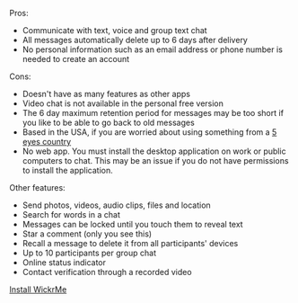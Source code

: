   Pros:
  <ul>
  <li>Communicate with text, voice and group text chat</li>
  <li>All messages automatically delete up to 6 days after delivery</li>
  <li>No personal information such as an email address or phone number is needed to create an account</li>
  </ul>
  Cons:
  <ul>
  <li>Doesn't have as many features as other apps</li>
  <li>Video chat is not available in the personal free version</li>
  <li>The 6 day maximum retention period for messages may be too short if you like to be able to go back to old messages</li>
  <li>Based in the USA, if you are worried about using something from a <a href="https://www.privacytools.io/#ukusa" target="_blank">5 eyes country</a></li>
    <li>No web app. You must install the desktop application on work or public computers to chat. This may be an issue if you do not have permissions to install the application.</li>
  </ul>
  Other features:
  <ul>
  <li>Send photos, videos, audio clips, files and location</li>
  <li>Search for words in a chat</li>
  <li>Messages can be locked until you touch them to reveal text</li>
  <li>Star a comment (only you see this)</li>
  <li>Recall a message to delete it from all participants' devices</li>
  <li>Up to 10 participants per group chat</li>
  <li>Online status indicator</li>
  <li>Contact verification through a recorded video</li>
  </ul>
  <a href="/install_wickrme.html" {{ site.class_button_internal }}>Install WickrMe</a><br>
  <br>

